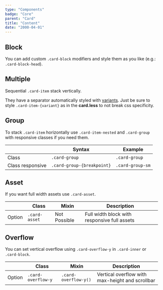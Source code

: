 ```yaml
---
type: "Components"
badge: "Core"
parent: "Card"
title: "Content"
date: "2000-04-01"
---
```


## Block

You can add custom `.card-block` modifiers and style them as you like (e.g.: `.card-block-head`).

<script type="text/plain" class="language-markup">
  <div class="card card-default">
    <div class="card-design"></div>
    <div class="card-inner">
      <div class="card-content">

        <div class="card-block card-block-head">
          <!-- content -->
        </div>

      </div>
    </div>
  </div>
</script>

<demo>
  <demovanilla src="vanilla/components/card/block">
  </demovanilla>
</demo>

## Multiple

Sequential `.card-item` stack vertically.

They have a separator automatically styled with [variants](/components/card/option#variant). Just be sure to style `.card-item-{variant}` as in the **card.less** to not break css specificity.

<script type="text/plain" class="language-markup">
  <div class="card card-default">
    <div class="card-design"></div>
    <div class="card-inner">
      <div class="card-content">

        <div class="card-block card-item">
          <!-- content -->
        </div>

        <div class="card-block card-item">
          <!-- content -->
        </div>

      </div>
    </div>
  </div>
</script>

<demo>
  <demovanilla src="vanilla/components/card/multiple">
  </demovanilla>
</demo>

## Group

To stack `.card-item` horizontally use `.card-item-nested` and `.card-group` with responsive classes if you need them.

<div class="table-scroll">

|                         | Syntax                                    | Example                       |
| ----------------------- | ----------------------------------------- | ----------------------------- |
| Class                   | `.card-group`                           | `.card-group`                      |
| Class responsive        | `.card-group-{breakpoint}`              | `.card-group-sm`                   |

</div>

<script type="text/plain" class="language-markup">
  <div class="card card-default">
    <div class="card-design"></div>
    <div class="card-inner">
      <div class="card-content">

        <div class="card-item-nested card-item card-group">
          <div class="card-block card-item">
             <!-- content -->
          </div>
          <div class="card-block card-item">
             <!-- content -->
          </div>
        </div>

      </div>
    </div>
  </div>
</script>

<demo>
  <demovanilla src="vanilla/components/card/group">
  </demovanilla>
</demo>

## Asset

If you want full width assets use `.card-asset`.

<div class="table-scroll">

|                         | Class                                     | Mixin                         | Description                   |
| ----------------------- | ----------------------------------------- | ----------------------------- | ----------------------------- |
| Option                  | `.card-asset`                | Not Possible        | Full width block with responsive full assets            |

</div>

<script type="text/plain" class="language-markup">
  <div class="card card-default">
    <div class="card-design"></div>
    <div class="card-inner">
      <div class="card-content">

        <div class="card-asset">
          <!-- content -->
        </div>

      </div>
    </div>
  </div>
</script>

<demo>
  <demovanilla src="vanilla/components/card/asset">
  </demovanilla>
</demo>

## Overflow

You can set vertical overflow using `.card-overflow-y` in `.card-inner` or `.card-block`.

<div class="table-scroll">

|                         | Class                                     | Mixin                         | Description                   |
| ----------------------- | ----------------------------------------- | ----------------------------- | ----------------------------- |
| Option                  | `.card-overflow-y`                | `.card-overflow-y()`        | Vertical overflow with max-height and scrollbar            |

</div>

<demo>
  <demovanilla src="vanilla/components/card/overflow-y">
  </demovanilla>
</demo>

